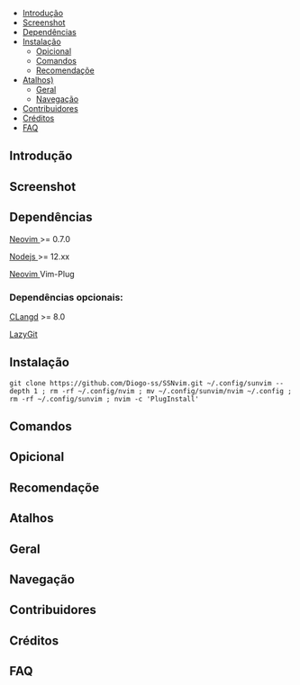 
- [Introdução](#introdução)
- [Screenshot](#screenshot)
- [Dependências](#dependências)
- [Instalação](#instalação)
  - [Opicional](#opicional)
  - [Comandos](#comandos)
  - [Recomendaçõe](#recomendaçõe)
- [Atalhos)](#atalhos)
  - [Geral](#geral)
  - [Navegação](#navegação)
- [Contribuidores](#contribuidores)
- [Créditos](#créditos)
- [FAQ](#faq)

## Introdução

## Screenshot

## Dependências
<a href="https://neovim.io/" target="_blank"> Neovim </a> >= 0.7.0<p>
<a href="https://nodejs.org" target="_blank"> Nodejs </a> >= 12.xx<p>
<a href="https://github.com/junegunn/vim-plug" target="_blank"> Neovim </a> Vim-Plug<p>

### Dependências opcionais:
<a href="https://clangd.llvm.org/installation.html" target="_blank"> CLangd</a> >= 8.0<p>
<a href="https://github.com/jesseduffield/lazygit" target="_blank"> LazyGit </a><p>

## Instalação

```shell
git clone https://github.com/Diogo-ss/SSNvim.git ~/.config/sunvim --depth 1 ; rm -rf ~/.config/nvim ; mv ~/.config/sunvim/nvim ~/.config ; rm -rf ~/.config/sunvim ; nvim -c 'PlugInstall'
```

## Comandos

## Opicional

## Recomendaçõe

## Atalhos

## Geral

## Navegação

## Contribuidores

## Créditos

## FAQ
